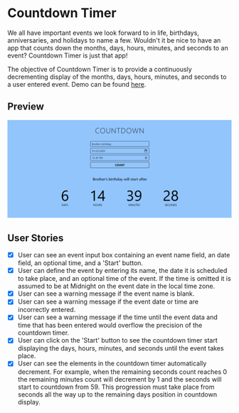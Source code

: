 # Countdown Timer

We all have important events we look forward to in life, birthdays, anniversaries, and holidays to name a few. Wouldn't it be nice to have an app that counts down the months, days, hours, minutes, and seconds to an event? Countdown Timer is just that app!

The objective of Countdown Timer is to provide a continuously decrementing display of the months, days, hours, minutes, and seconds to a user entered event. Demo can be found [here](https://jamoliddinsaidov.github.io/practice-projects/1-beginner/06_countdown_timer/index.html).

## Preview

![Input Example](./images/demo.png 'Preview')

## User Stories

- [x] User can see an event input box containing an event name field, an date field, an optional time, and a 'Start' button.
- [x] User can define the event by entering its name, the date it is scheduled to take place, and an optional time of the event. If the time is omitted it is assumed to be at Midnight on the event date in the local time zone.
- [x] User can see a warning message if the event name is blank.
- [x] User can see a warning message if the event date or time are incorrectly entered.
- [x] User can see a warning message if the time until the event data and time that has been entered would overflow the precision of the countdown timer.
- [x] User can click on the 'Start' button to see the countdown timer start displaying the days, hours, minutes, and seconds until the event takes place.
- [x] User can see the elements in the countdown timer automatically decrement. For example, when the remaining seconds count reaches 0 the remaining minutes count will decrement by 1 and the seconds will start to countdown from 59. This progression must take place from seconds all the way up to the remaining days position in countdown display.
